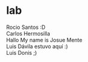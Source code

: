 # lab  
Rocio Santos :D  
Carlos Hermosilla  
Hallo My name is Josue Mente  
Luis Dávila estuvo aquí :)  
Luis Donis ;)  
